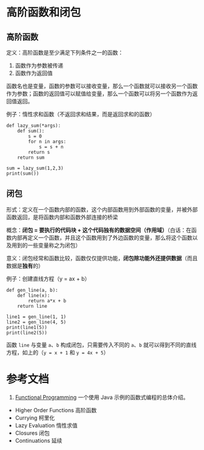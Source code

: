 # 高阶函数和闭包

## 高阶函数
定义：高阶函数是至少满足下列条件之一的函数：
1. 函数作为参数被传递
2. 函数作为返回值

函数名也是变量，函数的参数可以接收变量，那么一个函数就可以接收另一个函数作为参数；函数的返回值可以赋值给变量，那么一个函数可以将另一个函数作为返回值返回。

例子：惰性求和函数（不返回求和结果，而是返回求和的函数）
```
def lazy_sum(*args):
    def sum():
        s = 0
        for n in args:
            s = s + n
        return s
    return sum

sum = lazy_sum(1,2,3)
print(sum())
```


## 闭包
形式：定义在一个函数内部的函数，这个内部函数用到外部函数的变量，并被外部函数返回，是将函数内部和函数外部连接的桥梁

概念：**闭包 = 要执行的代码块 + 这个代码独有的数据空间（作用域）**（白话：在函数内部再定义一个函数，并且这个函数用到了外边函数的变量，那么将这个函数以及用到的一些变量称之为闭包）

意义：闭包经常和函数比较，函数仅仅提供功能，**闭包除功能外还提供数据**（而且数据是**独有**的）

例子：创建直线方程（y = ax + b）
```
def gen_line(a, b):
    def line(x):
        return a*x + b
    return line

line1 = gen_line(1, 1)
line2 = gen_line(4, 5)
print(line1(5))
print(line2(5))
```
函数 `line` 与变量 `a`、`b` 构成闭包，只需要传入不同的 `a`、`b` 就可以得到不同的直线方程，如上的（`y = x + 1` 和 `y = 4x + 5`）

# 参考文档
1. [Functional Programming](http://www.defmacro.org/2006/06/19/fp.html) 一个使用 Java 示例的函数式编程的总体介绍。
- Higher Order Functions 高阶函数
- Currying 柯里化
- Lazy Evaluation 惰性求值
- Closures 闭包
- Continuations 延续
